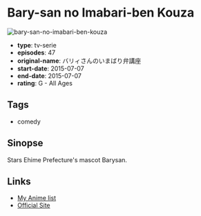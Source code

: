 # Bary-san no Imabari-ben Kouza

![bary-san-no-imabari-ben-kouza](https://cdn.myanimelist.net/images/anime/6/74539.jpg)

-   **type**: tv-serie
-   **episodes**: 47
-   **original-name**: バリィさんのいまばり弁講座
-   **start-date**: 2015-07-07
-   **end-date**: 2015-07-07
-   **rating**: G - All Ages

## Tags

-   comedy

## Sinopse

Stars Ehime Prefecture's mascot Barysan.

## Links

-   [My Anime list](https://myanimelist.net/anime/30989/Bary-san_no_Imabari-ben_Kouza)
-   [Official Site](http://www.barysan.net/)
